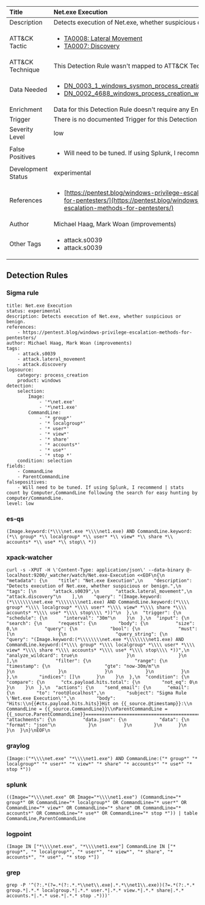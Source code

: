 | Title                | Net.exe Execution                                                                                                                                                 |
|:---------------------|:------------------------------------------------------------------------------------------------------------------------------------------------------------|
| Description          | Detects execution of Net.exe, whether suspicious or benign.                                                                                                                                           |
| ATT&amp;CK Tactic    |  <ul><li>[TA0008: Lateral Movement](https://attack.mitre.org/tactics/TA0008)</li><li>[TA0007: Discovery](https://attack.mitre.org/tactics/TA0007)</li></ul>  |
| ATT&amp;CK Technique |  This Detection Rule wasn't mapped to ATT&amp;CK Technique yet  |
| Data Needed          | <ul><li>[DN_0003_1_windows_sysmon_process_creation](../Data_Needed/DN_0003_1_windows_sysmon_process_creation.md)</li><li>[DN_0002_4688_windows_process_creation_with_commandline](../Data_Needed/DN_0002_4688_windows_process_creation_with_commandline.md)</li></ul>  |
| Enrichment           |  Data for this Detection Rule doesn't require any Enrichments.  |
| Trigger              |  There is no documented Trigger for this Detection Rule yet  |
| Severity Level       | low |
| False Positives      | <ul><li>Will need to be tuned. If using Splunk, I recommend | stats count by Computer,CommandLine following the search for easy hunting by computer/CommandLine.</li></ul>  |
| Development Status   | experimental |
| References           | <ul><li>[https://pentest.blog/windows-privilege-escalation-methods-for-pentesters/](https://pentest.blog/windows-privilege-escalation-methods-for-pentesters/)</li></ul>  |
| Author               | Michael Haag, Mark Woan (improvements) |
| Other Tags           | <ul><li>attack.s0039</li><li>attack.s0039</li></ul> | 

## Detection Rules

### Sigma rule

```
title: Net.exe Execution
status: experimental
description: Detects execution of Net.exe, whether suspicious or benign.
references:
    - https://pentest.blog/windows-privilege-escalation-methods-for-pentesters/
author: Michael Haag, Mark Woan (improvements)
tags:
    - attack.s0039
    - attack.lateral_movement
    - attack.discovery
logsource:
    category: process_creation
    product: windows
detection:
    selection:
        Image:
            - '*\net.exe'
            - '*\net1.exe'
        CommandLine:
            - '* group*'
            - '* localgroup*'
            - '* user*'
            - '* view*'
            - '* share'
            - '* accounts*'
            - '* use*'
            - '* stop *'
    condition: selection
fields:
    - CommandLine
    - ParentCommandLine
falsepositives:
    - Will need to be tuned. If using Splunk, I recommend | stats count by Computer,CommandLine following the search for easy hunting by computer/CommandLine.
level: low

```





### es-qs
    
```
(Image.keyword:(*\\\\net.exe *\\\\net1.exe) AND CommandLine.keyword:(*\\ group* *\\ localgroup* *\\ user* *\\ view* *\\ share *\\ accounts* *\\ use* *\\ stop\\ *))
```


### xpack-watcher
    
```
curl -s -XPUT -H \'Content-Type: application/json\' --data-binary @- localhost:9200/_watcher/watch/Net.exe-Execution <<EOF\n{\n  "metadata": {\n    "title": "Net.exe Execution",\n    "description": "Detects execution of Net.exe, whether suspicious or benign.",\n    "tags": [\n      "attack.s0039",\n      "attack.lateral_movement",\n      "attack.discovery"\n    ],\n    "query": "(Image.keyword:(*\\\\\\\\net.exe *\\\\\\\\net1.exe) AND CommandLine.keyword:(*\\\\ group* *\\\\ localgroup* *\\\\ user* *\\\\ view* *\\\\ share *\\\\ accounts* *\\\\ use* *\\\\ stop\\\\ *))"\n  },\n  "trigger": {\n    "schedule": {\n      "interval": "30m"\n    }\n  },\n  "input": {\n    "search": {\n      "request": {\n        "body": {\n          "size": 0,\n          "query": {\n            "bool": {\n              "must": [\n                {\n                  "query_string": {\n                    "query": "(Image.keyword:(*\\\\\\\\net.exe *\\\\\\\\net1.exe) AND CommandLine.keyword:(*\\\\ group* *\\\\ localgroup* *\\\\ user* *\\\\ view* *\\\\ share *\\\\ accounts* *\\\\ use* *\\\\ stop\\\\ *))",\n                    "analyze_wildcard": true\n                  }\n                }\n              ],\n              "filter": {\n                "range": {\n                  "timestamp": {\n                    "gte": "now-30m/m"\n                  }\n                }\n              }\n            }\n          }\n        },\n        "indices": []\n      }\n    }\n  },\n  "condition": {\n    "compare": {\n      "ctx.payload.hits.total": {\n        "not_eq": 0\n      }\n    }\n  },\n  "actions": {\n    "send_email": {\n      "email": {\n        "to": "root@localhost",\n        "subject": "Sigma Rule \'Net.exe Execution\'",\n        "body": "Hits:\\n{{#ctx.payload.hits.hits}}Hit on {{_source.@timestamp}}:\\n      CommandLine = {{_source.CommandLine}}\\nParentCommandLine = {{_source.ParentCommandLine}}================================================================================\\n{{/ctx.payload.hits.hits}}",\n        "attachments": {\n          "data.json": {\n            "data": {\n              "format": "json"\n            }\n          }\n        }\n      }\n    }\n  }\n}\nEOF\n
```


### graylog
    
```
(Image:("*\\\\net.exe" "*\\\\net1.exe") AND CommandLine:("* group*" "* localgroup*" "* user*" "* view*" "* share" "* accounts*" "* use*" "* stop *"))
```


### splunk
    
```
((Image="*\\\\net.exe" OR Image="*\\\\net1.exe") (CommandLine="* group*" OR CommandLine="* localgroup*" OR CommandLine="* user*" OR CommandLine="* view*" OR CommandLine="* share" OR CommandLine="* accounts*" OR CommandLine="* use*" OR CommandLine="* stop *")) | table CommandLine,ParentCommandLine
```


### logpoint
    
```
(Image IN ["*\\\\net.exe", "*\\\\net1.exe"] CommandLine IN ["* group*", "* localgroup*", "* user*", "* view*", "* share", "* accounts*", "* use*", "* stop *"])
```


### grep
    
```
grep -P '^(?:.*(?=.*(?:.*.*\\net\\.exe|.*.*\\net1\\.exe))(?=.*(?:.*.* group.*|.*.* localgroup.*|.*.* user.*|.*.* view.*|.*.* share|.*.* accounts.*|.*.* use.*|.*.* stop .*)))'
```



